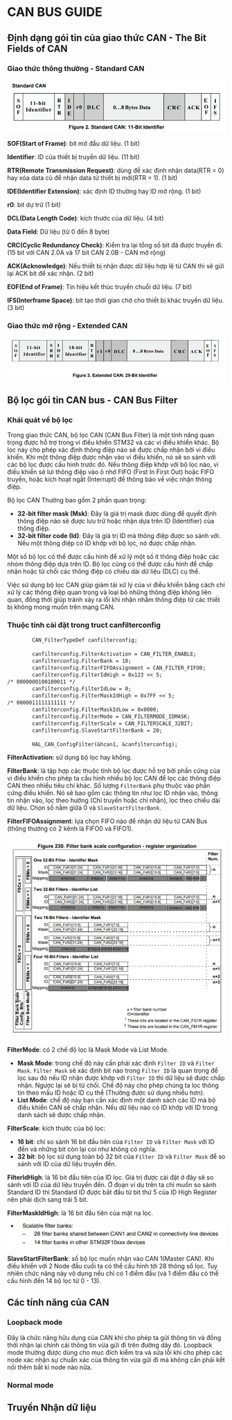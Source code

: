 # CAN BUS GUIDE
## Định dạng gói tin của giao thức CAN - The Bit Fields of CAN
### Giao thức thông thường - Standard CAN

![Alt text](image-1.png)

**SOF(Start of Frame)**: bit mở đầu dữ liệu. (1 bit)

**Identifier**: ID của thiết bị truyền dữ liệu. (11 bit)

**RTR(Remote Transmission Request)**: dùng để xác định nhận data(RTR = 0) hay xóa data cũ để nhận data từ thiết bị mới(RTR = 1). (1 bit)

**IDE(Identifier Extension)**: xác định ID thường hay ID mở rộng. (1 bit)

**r0**: bit dự trữ (1 bit)

**DCL(Data Length Code)**: kích thước của dữ liệu. (4 bit)

**Data Field**: Dữ liệu (từ 0 đến 8 byte)

**CRC(Cyclic Redundancy Check)**: Kiểm tra lại tổng số bit đã được truyền đi. (15 bit với CAN 2.0A và 17 bit CAN 2.0B - CAN mở rộng)

**ACK(Acknowledge)**: Nếu thiết bị nhận được dữ liệu hợp lệ từ CAN thì sẽ gửi lại ACK bit để xác nhận. (2 bit)

**EOF(End of Frame)**: Tín hiệu kết thúc truyền chuỗi dữ liệu. (7 bit)

**IFS(Interframe Space)**: bit tạo thời gian chờ cho thiết bị khác truyền dữ liệu. (3 bit)

### Giao thức mở rộng -  Extended CAN

![Alt text](image-2.png)

## Bộ lọc gói tin CAN bus - CAN Bus Filter
### Khái quát về bộ lọc
Trong giao thức CAN, bộ lọc CAN (CAN Bus Filter) là một tính năng quan trọng được hỗ trợ trong vi điều khiển STM32 và các vi điều khiển khác. Bộ lọc này cho phép xác định thông điệp nào sẽ được chấp nhận bởi vi điều khiển. Khi một thông điệp được nhận vào vi điều khiển, nó sẽ so sánh với các bộ lọc được cấu hình trước đó. Nếu thông điệp khớp với bộ lọc nào, vi điều khiển sẽ lưi thông điệp vào ô nhớ FIFO (First In First Out) hoặc FIFO truyền, hoặc kích hoạt ngắt (Interrupt) để thông báo về việc nhận thông điệp.

Bộ lọc CAN Thường bao gồm 2 phần quan trọng:
- **32-bit filter mask (Msk)**: Đây là giá trị mask được dùng để quyết định thông điệp nào sẽ được lưu trữ hoặc nhận dựa trên ID (Identifier) của thông điệp.
- **32-bit filter code (Id)**: Đây là giá trị ID mà thông điệp được so sánh với. Nếu một thông điệp có ID khớp với bộ lọc, nó được chấp nhận.

Một số bộ lọc có thể được cấu hình để xử lý một số ít thông điệp hoặc các nhóm thông điệp dựa trên ID. Bộ lọc cũng có thể được cấu hình để chấp nhận hoặc từ chối các thông điệp có chiều dài dữ liệu (DLC) cụ thể.

Việc sử dụng bộ lọc CAN giúp giảm tải xử lý của vi điều khiển bằng cách chỉ xử lý các thông điệp quan trọng và loại bỏ những thông điệp không liên quan, đồng thời giúp tránh xảy ra lỗi khi nhận nhầm thông điệp từ các thiết bị không mong muốn trên mạng CAN.

### Thuộc tính cài đặt trong truct canfilterconfig 

```
        CAN_FilterTypeDef canfilterconfig;

        canfilterconfig.FilterActivation = CAN_FILTER_ENABLE;
        canfilterconfig.FilterBank = 18;  
        canfilterconfig.FilterFIFOAssignment = CAN_FILTER_FIFO0;
        canfilterconfig.FilterIdHigh = 0x123 << 5;                      /* 0000000100100011 */
        canfilterconfig.FilterIdLow = 0;
        canfilterconfig.FilterMaskIdHigh = 0x7FF << 5;                  /* 0000011111111111 */
        canfilterconfig.FilterMaskIdLow = 0x0000;
        canfilterconfig.FilterMode = CAN_FILTERMODE_IDMASK;
        canfilterconfig.FilterScale = CAN_FILTERSCALE_32BIT;
        canfilterconfig.SlaveStartFilterBank = 20;  

        HAL_CAN_ConfigFilter(&hcan1, &canfilterconfig);
```

**FilterActivation**: sử dụng bộ lọc hay không.

**FilterBank**: là tập hợp các thuộc tính bộ lọc được hỗ trợ bởi phần cứng của vi điều khiển cho phép ta cấu hình nhiều bộ lọc CAN để lọc các thông điệp CAN theo nhiều tiêu chí khác. Số lượng `FilterBank` phụ thuộc vào phần cứng điều khiển. Nó sẽ bao gồm các thông tin như lọc ID nhận vào, thông tin nhận vào, lọc theo hướng (Chỉ truyền hoặc chỉ nhận), lọc theo chiều dài dữ liệu. Chọn số nằm giữa 0 và `SlaveStartFilterBank`.

**FilterFIFOAssignment**: lựa chọn FIFO nào để nhận dữ liệu từ CAN Bus (thông thường có 2 kênh là FIFO0 và FIFO1).

![Alt text](image.png)

**FilterMode**: có 2 chế độ lọc là Mask Mode và List Mode.
- **Mask Mode**: trong chế độ này cần phải xác định `Filter ID` và `Filter Mask`. `Filter Mask` sẽ xác định bit nào trong `Filter ID` là quan trọng để lọc sau đó nếu ID nhận được khớp với `Filter ID` thì dữ liệu sẽ được chấp nhận. Ngược lại sẽ bị từ chối. Chế độ này cho phép chúng ta lọc thông tin theo mấu ID hoặc ID cụ thể (Thường được sử dụng nhiều hơn).
- **List Mode**: chế độ này bạn cần xác định một danh sách các ID mà bộ điều khiển CAN sẽ chấp nhận. Nếu dữ liệu nào có ID khớp với ID trong danh sách sẽ được chấp nhận. 

**FilterScale**: kích thước của bộ lọc: 
- **16 bit**: chỉ so sánh 16 bit đầu tiên của `Filter ID` và `Filter Mask` với ID đến và những bit còn lại coi như không có nghĩa.
- **32 bit**: bộ lọc sử dụng toàn bộ 32 bit của `Filter ID` và `Filter Mask` để so sánh với ID của dữ liệu truyền đến. 
    
**FilterIdHigh**: là 16 bit đầu tiên của ID lọc. Giá trị được cài đặt ở đây sẽ so sánh với ID của dữ liệu truyền đến. Ở đoạn ví dụ trên ta chỉ muốn so sánh Standard ID thì Standard ID được bắt đầu từ bit thứ 5 của ID High Register nên phải dịch sang trái 5 bit.

**FilterMaskIdHigh**: là 16 bit đầu tiên của mặt nạ lọc. 

![Alt text](image-3.png)

**SlaveStartFilterBank**: số bộ lọc muốn nhận vào CAN 1(Master CAN). Khi điều khiển với 2 Node đầu cuối ta có thể cấu hình tới 28 thông số lọc. Tuy nhiên chức năng này vô dụng nếu chỉ có 1 điểm đầu (và 1 điểm đầu có thể cấu hình đến 14 bộ lọc từ 0 - 13). 

## Các tính năng của CAN
### Loopback mode

Đây là chức năng hữu dụng của CAN khi cho phép ta gửi thông tin và đồng thời nhận lại chính cái thông tin vừa gửi đi trên đường dây đó. Loopback mode thường được dùng cho mục đích kiểm tra và sửa lỗi khi cho phép các node xác nhận sự chuẩn xác của thông tin vừa gửi đi mà không cần phải kết nối thêm bất kì node nào nữa.

### Normal mode

## Truyền Nhận dữ liệu
